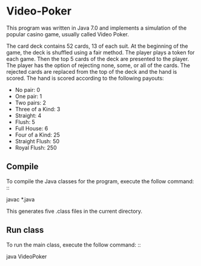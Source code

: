 Video-Poker
===========
This program was written in Java 7.0 and implements a simulation of the popular casino game, usually called Video Poker.

The card deck contains 52 cards, 13 of each suit. At the beginning of the game, the deck is shuffled using a fair method.  The player plays a token for each game.  Then the top 5 cards of the deck are presented to the player.  The player has the option of rejecting none, some, or all of the cards.  The rejected cards are replaced from the top of the deck and the hand is scored.  The hand is scored according to the following payouts:

* No pair:          0
* One pair:         1
* Two pairs:        2
* Three of a Kind:  3
* Straight:         4
* Flush:            5
* Full House:       6
* Four of a Kind:   25
* Straight Flush:   50
* Royal Flush:      250

Compile
-------

To compile the Java classes for the program, execute the follow command: ::

  javac *.java

This generates five .class files in the current directory.

Run class
---------

To run the main class, execute the follow command: ::

  java VideoPoker
